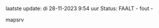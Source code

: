 laatste update: 
di 28-11-2023  9:54   uur 
Status: FAALT - fout - 
<div class="service R">mapsrv</div>